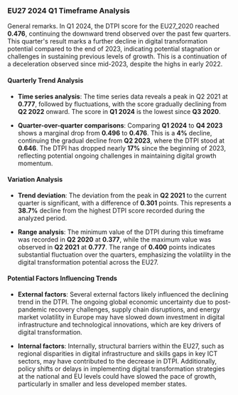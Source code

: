 ### EU27 2024 Q1 Timeframe Analysis

General remarks. In Q1 2024, the DTPI score for the EU27_2020 reached **0.476**, continuing the downward trend observed over the past few quarters. This quarter's result marks a further decline in digital transformation potential compared to the end of 2023, indicating potential stagnation or challenges in sustaining previous levels of growth. This is a continuation of a deceleration observed since mid-2023, despite the highs in early 2022.

#### Quarterly Trend Analysis

- **Time series analysis**: 
  The time series data reveals a peak in Q2 2021 at **0.777**, followed by fluctuations, with the score gradually declining from **Q2 2022** onward. The score in **Q1 2024** is the lowest since **Q3 2020**.

- **Quarter-over-quarter comparisons**: 
  Comparing **Q1 2024** to **Q4 2023** shows a marginal drop from **0.496** to **0.476**. This is a **4%** decline, continuing the gradual decline from **Q2 2023**, where the DTPI stood at **0.646**. The DTPI has dropped nearly **17%** since the beginning of 2023, reflecting potential ongoing challenges in maintaining digital growth momentum.

#### Variation Analysis

- **Trend deviation**:
  The deviation from the peak in **Q2 2021** to the current quarter is significant, with a difference of **0.301** points. This represents a **38.7%** decline from the highest DTPI score recorded during the analyzed period.

- **Range analysis**:
  The minimum value of the DTPI during this timeframe was recorded in **Q2 2020** at **0.377**, while the maximum value was observed in **Q2 2021** at **0.777**. The range of **0.400** points indicates substantial fluctuation over the quarters, emphasizing the volatility in the digital transformation potential across the EU27.

#### Potential Factors Influencing Trends

- **External factors**:
  Several external factors likely influenced the declining trend in the DTPI. The ongoing global economic uncertainty due to post-pandemic recovery challenges, supply chain disruptions, and energy market volatility in Europe may have slowed down investment in digital infrastructure and technological innovations, which are key drivers of digital transformation.

- **Internal factors**:
  Internally, structural barriers within the EU27, such as regional disparities in digital infrastructure and skills gaps in key ICT sectors, may have contributed to the decrease in DTPI. Additionally, policy shifts or delays in implementing digital transformation strategies at the national and EU levels could have slowed the pace of growth, particularly in smaller and less developed member states.

